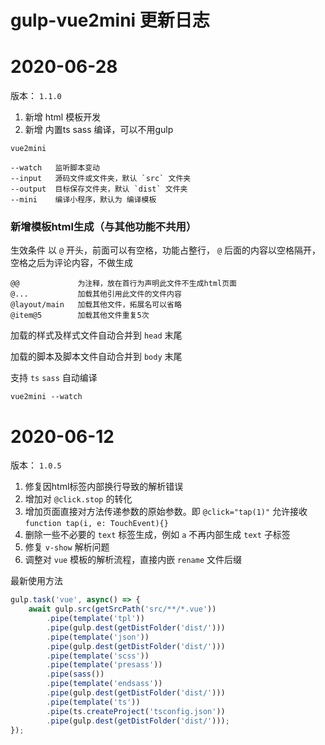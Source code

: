 # gulp-vue2mini 更新日志

# 2020-06-28

版本： `1.1.0`

1. 新增 html 模板开发
2. 新增 内置ts sass 编译，可以不用gulp

```
vue2mini
```

    --watch   监听脚本变动
    --input   源码文件或文件夹，默认 `src` 文件夹
    --output  目标保存文件夹，默认 `dist` 文件夹
    --mini    编译小程序，默认为 编译模板

### 新增模板html生成（与其他功能不共用）

生效条件 以 `@` 开头，前面可以有空格，功能占整行， `@` 后面的内容以空格隔开，空格之后为评论内容，不做生成

    @@             为注释，放在首行为声明此文件不生成html页面
    @...           加载其他引用此文件的文件内容
    @layout/main   加载其他文件，拓展名可以省略
    @item@5        加载其他文件重复5次

加载的样式及样式文件自动合并到 `head` 末尾

加载的脚本及脚本文件自动合并到 `body` 末尾

支持 `ts` `sass` 自动编译

```
vue2mini --watch

```


# 2020-06-12

版本： `1.0.5`

1. 修复因html标签内部换行导致的解析错误
2. 增加对 `@click.stop` 的转化
3. 增加页面直接对方法传递参数的原始参数。即 `@click="tap(1)"`  允许接收  `function tap(i, e: TouchEvent){}`
4. 删除一些不必要的 `text` 标签生成，例如 `a` 不再内部生成 `text` 子标签
5. 修复 `v-show` 解析问题 
6. 调整对 `vue` 模板的解析流程，直接内嵌 `rename` 文件后缀

最新使用方法

```js
gulp.task('vue', async() => {
    await gulp.src(getSrcPath('src/**/*.vue'))
        .pipe(template('tpl'))
        .pipe(gulp.dest(getDistFolder('dist/')))
        .pipe(template('json'))
        .pipe(gulp.dest(getDistFolder('dist/')))
        .pipe(template('scss'))
        .pipe(template('presass'))
        .pipe(sass())
        .pipe(template('endsass'))
        .pipe(gulp.dest(getDistFolder('dist/')))
        .pipe(template('ts'))
        .pipe(ts.createProject('tsconfig.json'))
        .pipe(gulp.dest(getDistFolder('dist/')));
});
```